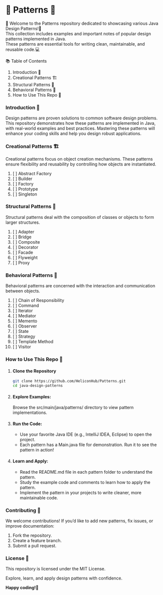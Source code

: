 # 🌟 Patterns 🌟

🚀 Welcome to the Patterns repository dedicated to showcasing various Java Design Patterns!🚀  
This collection includes examples and important notes of popular design patterns implemented in Java.  
These patterns are essential tools for writing clean, maintainable, and reusable code.💻

📚 Table of Contents
1.	Introduction 🎯
2.	Creational Patterns 🏗️
3.	Structural Patterns 🧱
4.	Behavioral Patterns 🔄
5.	How to Use This Repo 📂

### Introduction 🎯

Design patterns are proven solutions to common software design problems.
This repository demonstrates how these patterns are implemented in Java, with real-world examples and best practices.
Mastering these patterns will enhance your coding skills and help you design robust applications.

### Creational Patterns 🏗️

Creational patterns focus on object creation mechanisms.
These patterns ensure flexibility and reusability by controlling how objects are instantiated.

1. [ ] Abstract Factory
2. [ ] Builder
3. [ ] Factory
4. [ ] Prototype
5. [ ] Singleton

### Structural Patterns 🧱

Structural patterns deal with the composition of classes or objects to form larger structures.

1. [ ] Adapter
2. [ ] Bridge
3. [ ] Composite
4. [ ] Decorator
5. [ ] Facade
6. [ ] Flyweight
7. [ ] Proxy

### Behavioral Patterns 🔄

Behavioral patterns are concerned with the interaction and communication between objects.

1. [ ] Chain of Responsibility
2. [ ] Command
3. [ ] Iterator
4. [ ] Mediator
5. [ ] Memento
6. [ ] Observer
7. [ ] State
8. [ ] Strategy
9. [ ] Template Method
10. [ ] Visitor


### How to Use This Repo 📂
1. #### Clone the Repository
   ```bash
   git clone https://github.com/HeliconHub/Patterns.git
   cd java-design-patterns
   ```
2.  #### Explore Examples:
    Browse the src/main/java/patterns/ directory to view pattern implementations.

3.	#### Run the Code:
      - Use your favorite Java IDE (e.g., IntelliJ IDEA, Eclipse) to open the project.
      - Each pattern has a Main.java file for demonstration. Run it to see the pattern in action!
    
4. #### Learn and Apply:
    - Read the README.md file in each pattern folder to understand the pattern.
    - Study the example code and comments to learn how to apply the pattern.
    - Implement the pattern in your projects to write cleaner, more maintainable code.

### Contributing 🤝

We welcome contributions! If you’d like to add new patterns, fix issues, or improve documentation:
1.	Fork the repository.
2.	Create a feature branch.
3.	Submit a pull request.

### License 📜

This repository is licensed under the MIT License.

Explore, learn, and apply design patterns with confidence.


**Happy coding!🎉**